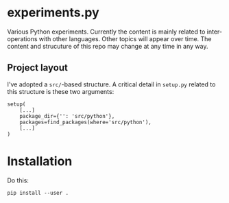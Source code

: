 # experiments.py

Various Python experiments.
Currently the content is mainly related to inter-operations with other languages.
Other topics will appear over time. The content and strucuture of this repo may change at any time in any way.


## Project layout

I've adopted a `src/`-based structure.
A critical detail in `setup.py` related to this structure is these two arguments:

```
setup(
    [...]
    package_dir={'': 'src/python'},
    packages=find_packages(where='src/python'),
    [...]
)
```

# Installation

Do this:

```
pip install --user .
```

